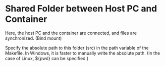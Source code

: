 # Shared Folder between Host PC and Container
Here, the host PC and the container are connected, and files are synchronized. (Bind mount)

Specify the absolute path to this folder (src) in the path variable of the Makefile. In Windows, it is faster to manually write the absolute path. (In the case of Linux, ${pwd} can be specified.)